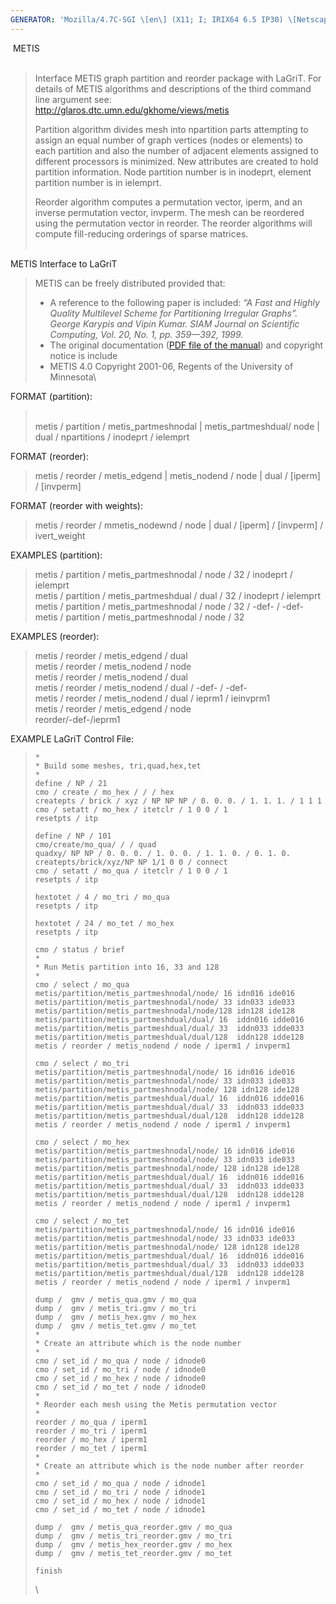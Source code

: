 ```yaml
---
GENERATOR: 'Mozilla/4.7C-SGI \[en\] (X11; I; IRIX64 6.5 IP30) \[Netscape\]'
---
```


 METIS\
 

> Interface METIS graph partition and reorder package with LaGriT. For
> details of METIS algorithms and descriptions of the third command line
> argument see:\
> <http://glaros.dtc.umn.edu/gkhome/views/metis>
>
> Partition algorithm divides mesh into npartition parts attempting to
> assign an equal number of graph vertices (nodes or elements) to each
> partition and also the number of adjacent elements assigned to
> different processors is minimized. New attributes are created to hold
> partition information. Node partition number is in inodeprt, element
> partition number is in ielemprt.
>
> Reorder algorithm computes a permutation vector, iperm, and an inverse
> permutation vector, invperm. The mesh can be reordered using the
> permutation vector in reorder. The reorder algorithms will compute
> fill-reducing orderings of sparse matrices.\
>  

METIS Interface to LaGriT

> METIS can be freely distributed provided that:
>
> -   A reference to the following paper is included: *“A Fast and
>     Highly Quality Multilevel Scheme for Partitioning Irregular
>     Graphs”. George Karypis and Vipin Kumar. SIAM Journal on
>     Scientific Computing, Vol. 20, No. 1, pp. 359—392, 1999.*
> -   The original documentation ([PDF file of the
>     manual](http://glaros.dtc.umn.edu/gkhome/fetch/sw/metis/manual.pdf))
>     and copyright notice is include
> -   METIS 4.0 Copyright 2001-06, Regents of the University of
>     Minnesota\

FORMAT (partition):

> \
> metis / partition / metis\_partmeshnodal | metis\_partmeshdual/ node |
> dual / npartitions / inodeprt / ielemprt

FORMAT (reorder):

> metis / reorder / metis\_edgend | metis\_nodend / node | dual /
> \[iperm\] / \[invperm\]

FORMAT (reorder with weights):

> metis / reorder / mmetis\_nodewnd / node | dual / \[iperm\] /
> \[invperm\] / ivert\_weight

EXAMPLES (partition):

> metis / partition / metis\_partmeshnodal / node / 32 / inodeprt /
> ielemprt\
> metis / partition / metis\_partmeshdual / dual / 32 / inodeprt /
> ielemprt\
> metis / partition / metis\_partmeshnodal / node / 32 / -def- / -def-\
> metis / partition / metis\_partmeshnodal / node / 32

EXAMPLES (reorder):

> metis / reorder / metis\_edgend / dual\
> metis / reorder / metis\_nodend / node\
> metis / reorder / metis\_nodend / dual\
> metis / reorder / metis\_nodend / dual / -def- / -def-\
> metis / reorder / metis\_nodend / dual / ieprm1 / ieinvprm1\
> metis / reorder / metis\_edgend / node\
> reorder/-def-/ieprm1

EXAMPLE LaGriT Control File:

>     *
>     * Build some meshes, tri,quad,hex,tet
>     *
>     define / NP / 21
>     cmo / create / mo_hex / / / hex
>     createpts / brick / xyz / NP NP NP / 0. 0. 0. / 1. 1. 1. / 1 1 1
>     cmo / setatt / mo_hex / itetclr / 1 0 0 / 1
>     resetpts / itp
>
>     define / NP / 101
>     cmo/create/mo_qua/ / / quad
>     quadxy/ NP NP / 0. 0. 0. / 1. 0. 0. / 1. 1. 0. / 0. 1. 0.
>     createpts/brick/xyz/NP NP 1/1 0 0 / connect
>     cmo / setatt / mo_qua / itetclr / 1 0 0 / 1
>     resetpts / itp
>
>     hextotet / 4 / mo_tri / mo_qua
>     resetpts / itp
>
>     hextotet / 24 / mo_tet / mo_hex
>     resetpts / itp
>
>     cmo / status / brief
>     *
>     * Run Metis partition into 16, 33 and 128
>     *
>     cmo / select / mo_qua
>     metis/partition/metis_partmeshnodal/node/ 16 idn016 ide016                         
>     metis/partition/metis_partmeshnodal/node/ 33 idn033 ide033                         
>     metis/partition/metis_partmeshnodal/node/128 idn128 ide128    
>     metis/partition/metis_partmeshdual/dual/ 16  iddn016 idde016
>     metis/partition/metis_partmeshdual/dual/ 33  iddn033 idde033
>     metis/partition/metis_partmeshdual/dual/128  iddn128 idde128
>     metis / reorder / metis_nodend / node / iperm1 / invperm1
>
>     cmo / select / mo_tri
>     metis/partition/metis_partmeshnodal/node/ 16 idn016 ide016                         
>     metis/partition/metis_partmeshnodal/node/ 33 idn033 ide033                         
>     metis/partition/metis_partmeshnodal/node/ 128 idn128 ide128    
>     metis/partition/metis_partmeshdual/dual/ 16  iddn016 idde016
>     metis/partition/metis_partmeshdual/dual/ 33  iddn033 idde033
>     metis/partition/metis_partmeshdual/dual/128  iddn128 idde128
>     metis / reorder / metis_nodend / node / iperm1 / invperm1
>
>     cmo / select / mo_hex
>     metis/partition/metis_partmeshnodal/node/ 16 idn016 ide016                         
>     metis/partition/metis_partmeshnodal/node/ 33 idn033 ide033                         
>     metis/partition/metis_partmeshnodal/node/ 128 idn128 ide128    
>     metis/partition/metis_partmeshdual/dual/ 16  iddn016 idde016
>     metis/partition/metis_partmeshdual/dual/ 33  iddn033 idde033
>     metis/partition/metis_partmeshdual/dual/128  iddn128 idde128
>     metis / reorder / metis_nodend / node / iperm1 / invperm1
>
>     cmo / select / mo_tet
>     metis/partition/metis_partmeshnodal/node/ 16 idn016 ide016                         
>     metis/partition/metis_partmeshnodal/node/ 33 idn033 ide033                         
>     metis/partition/metis_partmeshnodal/node/ 128 idn128 ide128    
>     metis/partition/metis_partmeshdual/dual/ 16  iddn016 idde016
>     metis/partition/metis_partmeshdual/dual/ 33  iddn033 idde033
>     metis/partition/metis_partmeshdual/dual/128  iddn128 idde128
>     metis / reorder / metis_nodend / node / iperm1 / invperm1
>
>     dump /  gmv / metis_qua.gmv / mo_qua
>     dump /  gmv / metis_tri.gmv / mo_tri
>     dump /  gmv / metis_hex.gmv / mo_hex
>     dump /  gmv / metis_tet.gmv / mo_tet
>     *
>     * Create an attribute which is the node number
>     *
>     cmo / set_id / mo_qua / node / idnode0
>     cmo / set_id / mo_tri / node / idnode0
>     cmo / set_id / mo_hex / node / idnode0
>     cmo / set_id / mo_tet / node / idnode0
>     *
>     * Reorder each mesh using the Metis permutation vector
>     *
>     reorder / mo_qua / iperm1
>     reorder / mo_tri / iperm1
>     reorder / mo_hex / iperm1
>     reorder / mo_tet / iperm1
>     *
>     * Create an attribute which is the node number after reorder
>     *
>     cmo / set_id / mo_qua / node / idnode1
>     cmo / set_id / mo_tri / node / idnode1
>     cmo / set_id / mo_hex / node / idnode1
>     cmo / set_id / mo_tet / node / idnode1
>
>     dump /  gmv / metis_qua_reorder.gmv / mo_qua
>     dump /  gmv / metis_tri_reorder.gmv / mo_tri
>     dump /  gmv / metis_hex_reorder.gmv / mo_hex
>     dump /  gmv / metis_tet_reorder.gmv / mo_tet
>
>     finish                                                                          
>
> \

